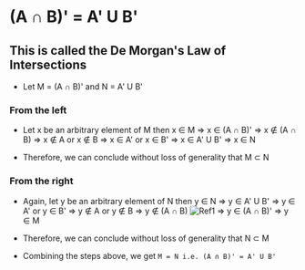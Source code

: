 # (A ∩ B)' = A' U B'

## This is called the De Morgan's Law of Intersections

* Let M = (A ∩ B)' and N = A' U B'

### From the left

* Let x be an arbitrary element of M then x ∈ M ⇒ x ∈ (A ∩ B)'
⇒ x ∉ (A ∩ B)
⇒ x ∉ A or x ∉ B
⇒ x ∈ A' or x ∈ B'
⇒ x ∈ A' U B'
⇒ x ∈ N

* Therefore, we can conclude without loss of generality that M ⊂ N

### From the right

* Again, let y be an arbitrary element of N then y ∈ N ⇒ y ∈ A' U B'
⇒ y ∈ A' or y ∈ B'
⇒ y ∉ A or y ∉ B
⇒ y ∉ (A ∩ B)
![Ref1](image.png)
⇒ y ∈ (A ∩ B)'
⇒ y ∈ M

* Therefore, we can conclude without loss of generality that N ⊂ M

* Combining the steps above, we get `M = N i.e. (A ∩ B)' = A' U B'`